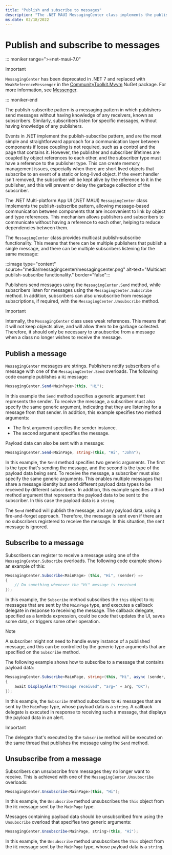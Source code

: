 ```yaml
---
title: "Publish and subscribe to messages"
description: "The .NET MAUI MessagingCenter class implements the publish-subscribe pattern, allowing message-based communication between components that are inconvenient to link by object and type references."
ms.date: 02/18/2022
---
```


# Publish and subscribe to messages

::: moniker range=">=net-maui-7.0"

> [!IMPORTANT]
> `MessagingCenter` has been deprecated in .NET 7 and replaced with `WeakReferenceMessenger` in the [CommunityToolkit.Mvvm](https://www.nuget.org/packages/CommunityToolkit.Mvvm) NuGet package. For more information, see [Messenger](/windows/communitytoolkit/mvvm/messenger).

::: moniker-end

The publish-subscribe pattern is a messaging pattern in which publishers send messages without having knowledge of any receivers, known as subscribers. Similarly, subscribers listen for specific messages, without having knowledge of any publishers.

Events in .NET implement the publish-subscribe pattern, and are the most simple and straightforward approach for a communication layer between components if loose coupling is not required, such as a control and the page that contains it. However, the publisher and subscriber lifetimes are coupled by object references to each other, and the subscriber type must have a reference to the publisher type. This can create memory management issues, especially when there are short lived objects that subscribe to an event of a static or long-lived object. If the event handler isn't removed, the subscriber will be kept alive by the reference to it in the publisher, and this will prevent or delay the garbage collection of the subscriber.

The .NET Multi-platform App UI (.NET MAUI) `MessagingCenter` class implements the publish-subscribe pattern, allowing message-based communication between components that are inconvenient to link by object and type references. This mechanism allows publishers and subscribers to communicate without having a reference to each other, helping to reduce dependencies between them.

The `MessagingCenter` class provides multicast publish-subscribe functionality. This means that there can be multiple publishers that publish a single message, and there can be multiple subscribers listening for the same message:

:::image type="content" source="media/messagingcenter/messagingcenter.png" alt-text="Multicast publish-subscribe functionality." border="false":::

Publishers send messages using the `MessagingCenter.Send` method, while subscribers listen for messages using the `MessagingCenter.Subscribe` method. In addition, subscribers can also unsubscribe from message subscriptions, if required, with the `MessagingCenter.Unsubscribe` method.

> [!IMPORTANT]
> Internally, the `MessagingCenter` class uses weak references. This means that it will not keep objects alive, and will allow them to be garbage collected. Therefore, it should only be necessary to unsubscribe from a message when a class no longer wishes to receive the message.

## Publish a message

`MessagingCenter` messages are strings. Publishers notify subscribers of a message with one of the `MessagingCenter.Send` overloads. The following code example publishes a `Hi` message:

```csharp
MessagingCenter.Send<MainPage>(this, "Hi");
```

In this example the `Send` method specifies a generic argument that represents the sender. To receive the message, a subscriber must also specify the same generic argument, indicating that they are listening for a message from that sender. In addition, this example specifies two method arguments:

- The first argument specifies the sender instance.
- The second argument specifies the message.

Payload data can also be sent with a message:

```csharp
MessagingCenter.Send<MainPage, string>(this, "Hi", "John");
```

In this example, the `Send` method specifies two generic arguments. The first is the type that's sending the message, and the second is the type of the payload data being sent. To receive the message, a subscriber must also specify the same generic arguments. This enables multiple messages that share a message identity but send different payload data types to be received by different subscribers. In addition, this example specifies a third method argument that represents the payload data to be sent to the subscriber. In this case the payload data is a `string`.

The `Send` method will publish the message, and any payload data, using a fire-and-forget approach. Therefore, the message is sent even if there are no subscribers registered to receive the message. In this situation, the sent message is ignored.

## Subscribe to a message

Subscribers can register to receive a message using one of the `MessagingCenter.Subscribe` overloads. The following code example shows an example of this:

```csharp
MessagingCenter.Subscribe<MainPage> (this, "Hi", (sender) =>
{
    // Do something whenever the "Hi" message is received
});
```

In this example, the `Subscribe` method subscribes the `this` object to `Hi` messages that are sent by the `MainPage` type, and executes a callback delegate in response to receiving the message. The callback delegate, specified as a lambda expression, could be code that updates the UI, saves some data, or triggers some other operation.

> [!NOTE]
> A subscriber might not need to handle every instance of a published message, and this can be controlled by the generic type arguments that are specified on the `Subscribe` method.

The following example shows how to subscribe to a message that contains payload data:

```csharp
MessagingCenter.Subscribe<MainPage, string>(this, "Hi", async (sender, arg) =>
{
    await DisplayAlert("Message received", "arg=" + arg, "OK");
});
```

In this example, the `Subscribe` method subscribes to `Hi` messages that are sent by the `MainPage` type, whose payload data is a `string`. A callback delegate is executed in response to receiving such a message, that displays the payload data in an alert.

> [!IMPORTANT]
> The delegate that's executed by the `Subscribe` method will be executed on the same thread that publishes the message using the `Send` method.

## Unsubscribe from a message

Subscribers can unsubscribe from messages they no longer want to receive. This is achieved with one of the `MessagingCenter.Unsubscribe` overloads:

```csharp
MessagingCenter.Unsubscribe<MainPage>(this, "Hi");
```

In this example, the `Unsubscribe` method unsubscribes the `this` object from the `Hi` message sent by the `MainPage` type.

Messages containing payload data should be unsubscribed from using the `Unsubscribe` overload that specifies two generic arguments:

```csharp
MessagingCenter.Unsubscribe<MainPage, string>(this, "Hi");
```

In this example, the `Unsubscribe` method unsubscribes the `this` object from the `Hi` message sent by the `MainPage` type, whose payload data is a `string`.
